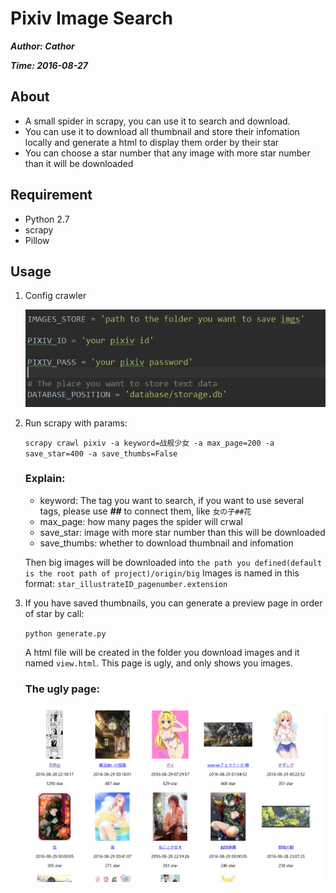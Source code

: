 # Pixiv Image Search

***Author: Cathor***

***Time: 2016-08-27***

## About
* A small spider in scrapy, you can use it to search and download.
* You can use it to download all thumbnail and store their infomation locally and generate a html to display them order by their star
* You can choose a star number that any image with more star number than it will be downloaded

## Requirement
* Python 2.7
* scrapy
* Pillow

## Usage
1. Config crawler

    ![config.png](readme/img/config.png)

2. Run scrapy with params:
    
    `scrapy crawl pixiv -a keyword=战舰少女 -a max_page=200 -a save_star=400 -a save_thumbs=False`
    
    ### Explain:

    * keyword: The tag you want to search, if you want to use several tags, please use ***##*** to connect them, like `女の子##花`
    * max_page: how many pages the spider will crwal
    * save_star: image with more star number than this will be downloaded
    * save_thumbs: whether to download thumbnail and infomation

    Then big images will be downloaded into `the path you defined(default is the root path of project)/origin/big`
    Images is named in this format: `star_illustrateID_pagenumber.extension`

3. If you have saved thumbnails, you can generate a preview page in order of star by call:

    `python generate.py`

    A html file will be created in the folder you download images and it named `view.html`. This page is ugly, and only shows you images.

    ### The ugly page:

    ![ugly page](readme/img/order.png)